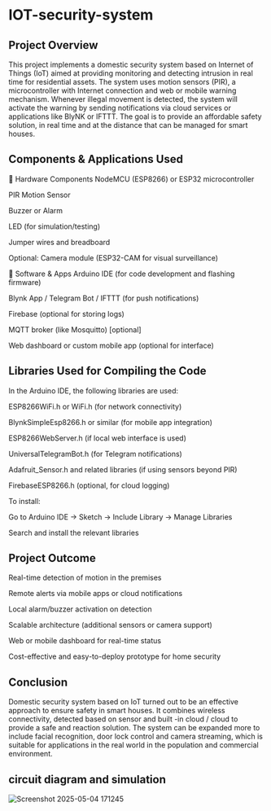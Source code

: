 # IOT-security-system

## Project Overview
This project implements a domestic security system based on Internet of Things (IoT) aimed at providing monitoring and detecting intrusion in real time for residential assets. The system uses motion sensors (PIR), a microcontroller with Internet connection and web or mobile warning mechanism. Whenever illegal movement is detected, the system will activate the warning by sending notifications via cloud services or applications like BlyNK or IFTTT.
The goal is to provide an affordable safety solution, in real time and at the distance that can be managed for smart houses.

## Components & Applications Used 
🔧 Hardware Components
NodeMCU (ESP8266) or ESP32 microcontroller

PIR Motion Sensor

Buzzer or Alarm

LED (for simulation/testing)

Jumper wires and breadboard

Optional: Camera module (ESP32-CAM for visual surveillance)

📱 Software & Apps
Arduino IDE (for code development and flashing firmware)

Blynk App / Telegram Bot / IFTTT (for push notifications)

Firebase (optional for storing logs)

MQTT broker (like Mosquitto) [optional]

Web dashboard or custom mobile app (optional for interface)

## Libraries Used for Compiling the Code 
In the Arduino IDE, the following libraries are used:

ESP8266WiFi.h or WiFi.h (for network connectivity)

BlynkSimpleEsp8266.h or similar (for mobile app integration)

ESP8266WebServer.h (if local web interface is used)

UniversalTelegramBot.h (for Telegram notifications)

Adafruit_Sensor.h and related libraries (if using sensors beyond PIR)

FirebaseESP8266.h (optional, for cloud logging)

To install:

Go to Arduino IDE → Sketch → Include Library → Manage Libraries

Search and install the relevant libraries

## Project Outcome

Real-time detection of motion in the premises

Remote alerts via mobile apps or cloud notifications

Local alarm/buzzer activation on detection

Scalable architecture (additional sensors or camera support)

Web or mobile dashboard for real-time status

Cost-effective and easy-to-deploy prototype for home security 

## Conclusion 

Domestic security system based on IoT turned out to be an effective approach to ensure safety in smart houses. It combines wireless connectivity, detected based on sensor and built -in cloud / cloud to provide a safe and reaction solution. The system can be expanded more to include facial recognition, door lock control and camera streaming, which is suitable for applications in the real world in the population and commercial environment.

## circuit diagram and simulation 
![Screenshot 2025-05-04 171245](https://github.com/user-attachments/assets/19e217ac-10e1-4f59-83df-5cb01e28d10d)





